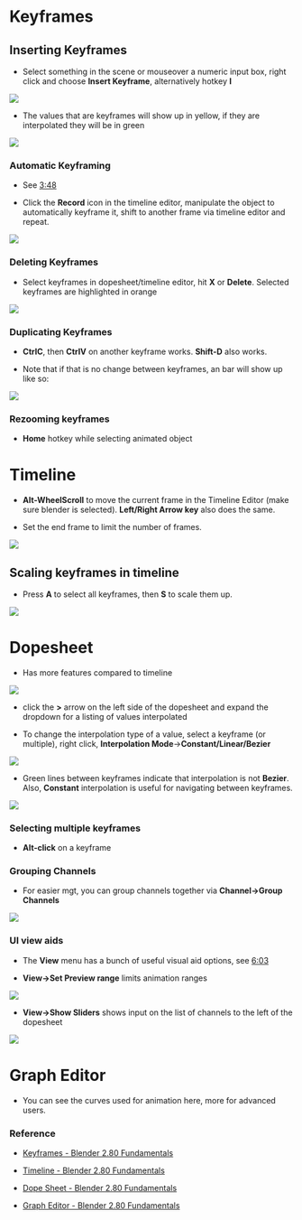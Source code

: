 
# Keyframes 

## Inserting Keyframes

- Select something in the scene or mouseover a numeric input box, right click and choose **Insert Keyframe**, alternatively hotkey **I**

![](rightclick.PNG)


- The values that are keyframes will show up in yellow, if they are interpolated they will be in green

![](yellow.PNG)


### Automatic Keyframing

- See [3:48](https://youtu.be/SZJswvw9wEs?si=Ylj-dz823CuWlOVo&t=228)

- Click the **Record** icon in the timeline editor, manipulate the object to automatically keyframe it, shift to another frame via timeline editor and repeat.

![](record.PNG)

### Deleting Keyframes

- Select keyframes in dopesheet/timeline editor, hit **X** or **Delete**. Selected keyframes are highlighted in orange

![](selected.PNG) 

### Duplicating Keyframes

- **CtrlC**, then **CtrlV** on another keyframe works. **Shift-D** also works.

- Note that if that is no change between keyframes, an bar will show up like so: 

![](bar.PNG)

### Rezooming keyframes

- **Home** hotkey while selecting animated object

# Timeline

- **Alt-WheelScroll** to move the current frame in the Timeline Editor (make sure blender is selected). **Left/Right Arrow key** also does the same.

- Set the end frame to limit the number of frames.

![](endframe.PNG)

## Scaling keyframes in timeline

- Press **A** to select all keyframes, then **S** to scale them up.

![](scale.PNG)

# Dopesheet

- Has more features compared to timeline

![](dopesheet.PNG)

- click the **>** arrow on the left side of the dopesheet and expand the dropdown for a listing of values interpolated

- To change the interpolation type of a value, select a keyframe (or multiple), right click, **Interpolation Mode**->**Constant/Linear/Bezier**

![](interp.PNG)

- Green lines between keyframes indicate that interpolation is not **Bezier**. Also, **Constant** interpolation is useful for navigating between keyframes.

![](greenlines.PNG)

### Selecting multiple keyframes

- **Alt-click** on a keyframe

### Grouping Channels

- For easier mgt, you can group channels together via **Channel->Group Channels**

![](group.PNG)

### UI view aids

- The **View** menu has a bunch of useful visual aid options, see [6:03](https://youtu.be/LHdh8p37yM8?si=-ESOhmvLf5bjMorn&t=363)

- **View->Set Preview range** limits animation ranges

![](preview_range.PNG)

- **View->Show Sliders** shows input on the list of channels to the left of the dopesheet

![](sliders.PNG)

# Graph Editor

- You can see the curves used for animation here, more for advanced users.

### Reference

- [Keyframes - Blender 2.80 Fundamentals](https://www.youtube.com/watch?v=SZJswvw9wEs&list=PLa1F2ddGya_-UvuAqHAksYnB0qL9yWDO6&index=38)

- [Timeline - Blender 2.80 Fundamentals](https://www.youtube.com/watch?v=o19U-yPGdyY&list=PLa1F2ddGya_-UvuAqHAksYnB0qL9yWDO6&index=40)

- [Dope Sheet - Blender 2.80 Fundamentals](https://www.youtube.com/watch?v=LHdh8p37yM8&list=PLa1F2ddGya_-UvuAqHAksYnB0qL9yWDO6&index=40)

- [Graph Editor - Blender 2.80 Fundamentals](https://www.youtube.com/watch?v=zHlln3AzeMs&list=PLa1F2ddGya_-UvuAqHAksYnB0qL9yWDO6&index=41)